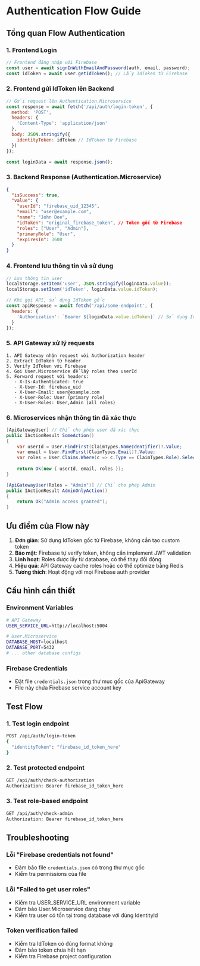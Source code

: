 # Authentication Flow Guide

## Tổng quan Flow Authentication

### 1. Frontend Login
```javascript
// Frontend đăng nhập với Firebase
const user = await signInWithEmailAndPassword(auth, email, password);
const idToken = await user.getIdToken(); // Lấy IdToken từ Firebase
```

### 2. Frontend gửi IdToken lên Backend
```javascript
// Gửi request lên Authentication.Microservice
const response = await fetch('/api/auth/login-token', {
  method: 'POST',
  headers: {
    'Content-Type': 'application/json'
  },
  body: JSON.stringify({
    identityToken: idToken // IdToken từ Firebase
  })
});

const loginData = await response.json();
```

### 3. Backend Response (Authentication.Microservice)
```json
{
  "isSuccess": true,
  "value": {
    "userId": "firebase_uid_12345",
    "email": "user@example.com", 
    "name": "John Doe",
    "idToken": "original_firebase_token", // Token gốc từ Firebase
    "roles": ["User", "Admin"],
    "primaryRole": "User",
    "expiresIn": 3600
  }
}
```

### 4. Frontend lưu thông tin và sử dụng
```javascript
// Lưu thông tin user
localStorage.setItem('user', JSON.stringify(loginData.value));
localStorage.setItem('idToken', loginData.value.idToken);

// Khi gọi API, sử dụng IdToken gốc
const apiResponse = await fetch('/api/some-endpoint', {
  headers: {
    'Authorization': `Bearer ${loginData.value.idToken}` // Sử dụng IdToken gốc
  }
});
```

### 5. API Gateway xử lý requests
```
1. API Gateway nhận request với Authorization header
2. Extract IdToken từ header
3. Verify IdToken với Firebase
4. Gọi User.Microservice để lấy roles theo userId
5. Forward request với headers:
   - X-Is-Authenticated: true
   - X-User-Id: firebase_uid
   - X-User-Email: user@example.com
   - X-User-Role: User (primary role)
   - X-User-Roles: User,Admin (all roles)
```

### 6. Microservices nhận thông tin đã xác thực
```csharp
[ApiGatewayUser] // Chỉ cho phép user đã xác thực
public IActionResult SomeAction()
{
    var userId = User.FindFirst(ClaimTypes.NameIdentifier)?.Value;
    var email = User.FindFirst(ClaimTypes.Email)?.Value;
    var roles = User.Claims.Where(c => c.Type == ClaimTypes.Role).Select(c => c.Value);
    
    return Ok(new { userId, email, roles });
}

[ApiGatewayUser(Roles = "Admin")] // Chỉ cho phép Admin
public IActionResult AdminOnlyAction()
{
    return Ok("Admin access granted");
}
```

## Ưu điểm của Flow này

1. **Đơn giản**: Sử dụng IdToken gốc từ Firebase, không cần tạo custom token
2. **Bảo mật**: Firebase tự verify token, không cần implement JWT validation
3. **Linh hoạt**: Roles được lấy từ database, có thể thay đổi động
4. **Hiệu quả**: API Gateway cache roles hoặc có thể optimize bằng Redis
5. **Tương thích**: Hoạt động với mọi Firebase auth provider

## Cấu hình cần thiết

### Environment Variables
```bash
# API Gateway
USER_SERVICE_URL=http://localhost:5004

# User.Microservice  
DATABASE_HOST=localhost
DATABASE_PORT=5432
# ... other database configs
```

### Firebase Credentials
- Đặt file `credentials.json` trong thư mục gốc của ApiGateway
- File này chứa Firebase service account key

## Test Flow

### 1. Test login endpoint
```bash
POST /api/auth/login-token
{
  "identityToken": "firebase_id_token_here"
}
```

### 2. Test protected endpoint
```bash
GET /api/auth/check-authorization
Authorization: Bearer firebase_id_token_here
```

### 3. Test role-based endpoint
```bash
GET /api/auth/check-admin
Authorization: Bearer firebase_id_token_here
```

## Troubleshooting

### Lỗi "Firebase credentials not found"
- Đảm bảo file `credentials.json` có trong thư mục gốc
- Kiểm tra permissions của file

### Lỗi "Failed to get user roles"
- Kiểm tra USER_SERVICE_URL environment variable
- Đảm bảo User.Microservice đang chạy
- Kiểm tra user có tồn tại trong database với đúng IdentityId

### Token verification failed
- Kiểm tra IdToken có đúng format không
- Đảm bảo token chưa hết hạn
- Kiểm tra Firebase project configuration 